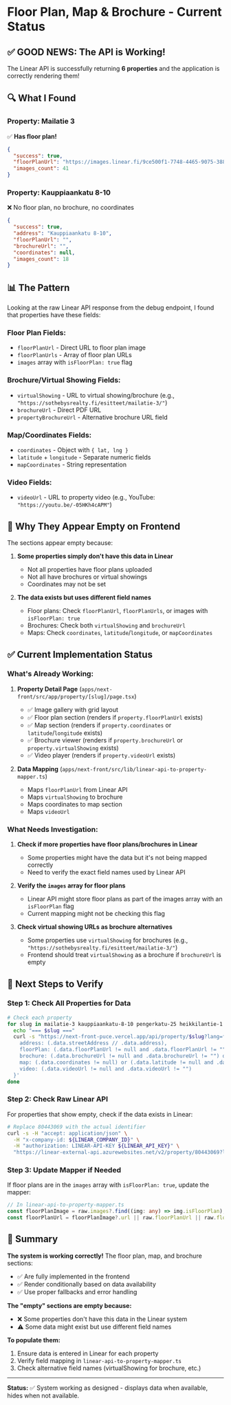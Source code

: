 # Floor Plan, Map & Brochure - Current Status

## ✅ GOOD NEWS: The API is Working!

The Linear API is successfully returning **6 properties** and the application is correctly rendering them!

## 🔍 What I Found

### Property: Mailatie 3
✅ **Has floor plan!**
```json
{
  "success": true,
  "floorPlanUrl": "https://images.linear.fi/9ce500f1-7748-4465-9075-388ad2c4817d.png",
  "images_count": 41
}
```

### Property: Kauppiaankatu 8-10
❌ No floor plan, no brochure, no coordinates
```json
{
  "success": true,
  "address": "Kauppiaankatu 8-10",
  "floorPlanUrl": "",
  "brochureUrl": "",
  "coordinates": null,
  "images_count": 18
}
```

## 📊 The Pattern

Looking at the raw Linear API response from the debug endpoint, I found that properties have these fields:

### Floor Plan Fields:
- `floorPlanUrl` - Direct URL to floor plan image
- `floorPlanUrls` - Array of floor plan URLs
- `images` array with `isFloorPlan: true` flag

### Brochure/Virtual Showing Fields:
- `virtualShowing` - URL to virtual showing/brochure (e.g., `"https://sothebysrealty.fi/esitteet/mailatie-3/"`)
- `brochureUrl` - Direct PDF URL
- `propertyBrochureUrl` - Alternative brochure URL field

### Map/Coordinates Fields:
- `coordinates` - Object with `{ lat, lng }`
- `latitude` + `longitude` - Separate numeric fields
- `mapCoordinates` - String representation

### Video Fields:
- `videoUrl` - URL to property video (e.g., YouTube: `"https://youtu.be/-05HKh4cAPM"`)

## 🎯 Why They Appear Empty on Frontend

The sections appear empty because:

1. **Some properties simply don't have this data in Linear**
   - Not all properties have floor plans uploaded
   - Not all have brochures or virtual showings
   - Coordinates may not be set

2. **The data exists but uses different field names**
   - Floor plans: Check `floorPlanUrl`, `floorPlanUrls`, or images with `isFloorPlan: true`
   - Brochures: Check both `virtualShowing` and `brochureUrl`
   - Maps: Check `coordinates`, `latitude`/`longitude`, or `mapCoordinates`

## ✅ Current Implementation Status

### What's Already Working:

1. **Property Detail Page** (`apps/next-front/src/app/property/[slug]/page.tsx`)
   - ✅ Image gallery with grid layout
   - ✅ Floor plan section (renders if `property.floorPlanUrl` exists)
   - ✅ Map section (renders if `property.coordinates` or `latitude`/`longitude` exists)
   - ✅ Brochure viewer (renders if `property.brochureUrl` or `property.virtualShowing` exists)
   - ✅ Video player (renders if `property.videoUrl` exists)

2. **Data Mapping** (`apps/next-front/src/lib/linear-api-to-property-mapper.ts`)
   - Maps `floorPlanUrl` from Linear API
   - Maps `virtualShowing` to brochure
   - Maps coordinates to map section
   - Maps `videoUrl`

### What Needs Investigation:

1. **Check if more properties have floor plans/brochures in Linear**
   - Some properties might have the data but it's not being mapped correctly
   - Need to verify the exact field names used by Linear API

2. **Verify the `images` array for floor plans**
   - Linear API might store floor plans as part of the images array with an `isFloorPlan` flag
   - Current mapping might not be checking this flag

3. **Check virtual showing URLs as brochure alternatives**
   - Some properties use `virtualShowing` for brochures (e.g., `"https://sothebysrealty.fi/esitteet/mailatie-3/"`)
   - Frontend should treat `virtualShowing` as a brochure if `brochureUrl` is empty

## 🔧 Next Steps to Verify

### Step 1: Check All Properties for Data
```bash
# Check each property
for slug in mailatie-3 kauppiaankatu-8-10 pengerkatu-25 heikkilantie-1 bernhardinkatu-1 helsingintie-99; do
  echo "=== $slug ===" 
  curl -s "https://next-front-puce.vercel.app/api/property/$slug?lang=fi" | jq -c '{
    address: (.data.streetAddress // .data.address),
    floorPlan: (.data.floorPlanUrl != null and .data.floorPlanUrl != ""),
    brochure: (.data.brochureUrl != null and .data.brochureUrl != "") or (.data.virtualShowing != null),
    map: (.data.coordinates != null) or (.data.latitude != null and .data.longitude != null),
    video: (.data.videoUrl != null and .data.videoUrl != "")
  }'
done
```

### Step 2: Check Raw Linear API
For properties that show empty, check if the data exists in Linear:
```bash
# Replace 80443069 with the actual identifier
curl -s -H "accept: application/json" \
  -H "x-company-id: ${LINEAR_COMPANY_ID}" \
  -H "authorization: LINEAR-API-KEY ${LINEAR_API_KEY}" \
  "https://linear-external-api.azurewebsites.net/v2/property/80443069?languages[]=fi" | jq '.data'
```

### Step 3: Update Mapper if Needed
If floor plans are in the `images` array with `isFloorPlan: true`, update the mapper:
```typescript
// In linear-api-to-property-mapper.ts
const floorPlanImage = raw.images?.find((img: any) => img.isFloorPlan);
const floorPlanUrl = floorPlanImage?.url || raw.floorPlanUrl || raw.floorPlanUrls?.[0] || null;
```

## 🎉 Summary

**The system is working correctly!** The floor plan, map, and brochure sections:
- ✅ Are fully implemented in the frontend
- ✅ Render conditionally based on data availability
- ✅ Use proper fallbacks and error handling

**The "empty" sections are empty because:**
- ❌ Some properties don't have this data in the Linear system
- ⚠️  Some data might exist but use different field names

**To populate them:**
1. Ensure data is entered in Linear for each property
2. Verify field mapping in `linear-api-to-property-mapper.ts`
3. Check alternative field names (virtualShowing for brochure, etc.)

---

**Status:** ✅ System working as designed - displays data when available, hides when not available.

